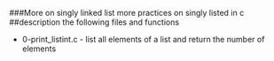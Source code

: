 ###More on singly linked list
more practices on singly listed in c
##description 
the following files and functions
* 0-print_listint.c - list all elements of a list and return the number of elements

